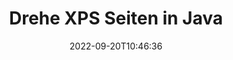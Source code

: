 ---
############################# Static ############################
layout: "auto-gen-merger"
date: 2022-09-20T10:46:36
draft: false
otherformats: pdf tex epub

############################# Head ############################
head_title: "Drehe XPS Seiten in Java – Drehe um 90, 180, 270 Winkel"
head_description: "Drehen Sie bestimmte oder alle Dokumentseiten einer XPS-Datei in einem Rotationswinkel von 90, 180, 270 mithilfe der Documents Merger API."

############################# Header ############################
title: "Drehe XPS Seiten in Java"
description: "Drehen Sie XPS-Seiten mit ein paar Zeilen Java-Code."
bg_image: "https://cms.admin.containerize.com/templates/aspose/App_Themes/V3/images/bg/header1.png"
bg_overlay: false
button:
    enable: true
    icon: "fas fa-arrow-down"
    label: "Download kostenlose Testversion"
    link: "https://downloads.groupdocs.com/merger/java"

############################# SubMenu ############################
submenu:
    enable: true

    left:
        img_alt: "GroupDocs.Merger for Java"
        image: "https://cms.admin.containerize.com/templates/groupdocs/images/product-logos/90x90-noborder/groupdocs-merger-java.png"
        product: "GroupDocs.Merger"
        platform: "Java"

    middle:
        button:

            # button loop
            - link: "https://apireference.groupdocs.com/merger/java"
              text: "API-Referenz"

            # button loop
            - link: "https://github.com/groupdocs-merger"
              text: "Codebeispiele"

            # button loop
            - link: "https://products.groupdocs.app/merger/family"
              text: "Live-Demos"

            # button loop
            - link: "https://purchase.groupdocs.com/pricing/merger/java"
              text: "Preisgestaltung"

    right:
        link_download: "https://downloads.groupdocs.com/merger"
        link_learn: "https://docs.groupdocs.com/merger/java"
        link_buy: "https://purchase.groupdocs.com"

############################# About ############################
about:
    enable: true
    title: "Über die GroupDocs.Merger for Java-API"
    content: |
        [GroupDocs.Merger for Java](/de/merger/java/) bietet eine einfache Lösung zum sicheren Zusammenführen und Teilen zwischen einer Vielzahl von Dokumentformaten, einschließlich PDF, Microsoft Office (Word, Excel, PowerPoint , OneNote), OpenDocument, HTML, Bilder und viele andere in Java-Anwendungen. Durch Hinzufügen von nur wenigen Codezeilen können Sie mehrere Dokumentoperationen ausführen, z. B. Verschieben, Entfernen, Drehen, Austauschen, Extrahieren oder Ändern der Ausrichtung von Seiten innerhalb der Dokumente. Die API zum Zusammenführen von Dokumenten unterstützt auch die Vorschau von Dokumentseiten als Bild, um die Dokumentstruktur, die Formatierung und den Inhalt auf der Seite zu analysieren.
        
        GroupDocs.Merger API ist die richtige Wahl für Unternehmenslösungen, die Funktionen zum Rotieren von Dateiseiten benötigen. Diese APIs werden auf allen wichtigen Betriebssystemen und Plattformen einschließlich J2SE 7.0 (1.7), J2SE 8.0 (1.8), Java 10 gut unterstützt.

############################# Steps ############################
steps:
    enable: true
    title_left: "Drehe XPS Dateiseiten in Java"
    content_left: |
        [GroupDocs.Merger for Java](/de/merger/java/) macht es Entwicklern von Java leicht, einige bestimmte oder alle Seiten innerhalb einer XPS-Datei um 90 zu rotieren , 180 oder 270 Drehwinkel, indem Sie ein paar einfache Schritte ausführen.
        
        * Initialisieren Sie **RotateOptions** mit dem gewünschten Rotationswinkel und den Seitenzahlen.
        * Erstellen Sie eine neue Instanz von **Merger** und übergeben Sie den Pfad des Quelldokuments als Konstruktorparameter.
        * Rufen Sie **rotatePages** auf und übergeben Sie das Objekt **RotateOptions**.
        * Rufen Sie **save** auf und geben Sie den Dateipfad an, um das resultierende Dokument zu speichern.

    title_right: "System Anforderungen"
    content_right: |
        GroupDocs.Merger for Java-APIs werden auf allen wichtigen Plattformen und Betriebssystemen unterstützt. Bevor Sie den folgenden Code ausführen, stellen Sie bitte sicher, dass die folgenden Voraussetzungen auf Ihrem System installiert sind.

        * Betriebssysteme: Microsoft Windows, Linux, MacOS
        * Entwicklungsumgebungen: NetBeans, IntelliJ IDEA, Eclipse
        * Rahmen: J2SE 7.0 (1.7), J2SE 8.0 (1.8), Java 10
        * Laden Sie die neueste Version von GroupDocs.Merger for Java von [Maven](https://repository.groupdocs.com/webapp/#/artifacts/browse/tree/General/repo/com/groupdocs/groupdocs-merger) herunter
         
    code: |
     {{% merger/additional-styles %}}
     {{< merger/code-merger title="So drehen Sie XPS-Dateiseiten mit Java-Beispielcode">}}

        ```java    
        // Drehen Sie XPS Dateiseiten mit der GroupDocs.Merger API
        // Initialisieren Sie die RotateOptions-Klasse, um den Rotationswinkel und die zu drehenden Seitenzahlen anzugeben
        RotateOptions rotateOptions = new RotateOptions(RotateMode.Rotate180, new int[] { 2, 3 });

        // Merger mit Eingabedokument XPS instanziieren
        Merger merger = new Merger("input.xps");

        // Rufen Sie die rotationPages-Methode auf und übergeben Sie ihr das RotateOptions-Objekt
        merger.rotatePages(rotateOptions);
    
        // Rufen Sie die save-Methode auf und übergeben Sie den gewünschten Dateipfad, um das Ausgabedokument zu speichern
        merger.save("output.xps");
        ```
     {{< /merger/code-merger >}}

############################# Demos ############################
demos:
    enable: true
    title: "Live-Demos - Drehen Sie XPS Dateiseiten online"
    content: |
       Drehen Sie jetzt XPS Dateiseiten, indem Sie die Website [GroupDocs.Merger Live Demos](https://products.groupdocs.app/splitter/rotate-pages/xps) besuchen.
       Die Live-Demo hat die folgenden Vorteile.
        
############################# About Formats ############################
about_formats:
    enable: true

############################# More Formats ############################
more_formats:
    enable: true
    title: "Drehen Sie Seiten anderer Dokumentformate"
    content: |
        Java dokumentiert Merger & Split API für Dateiformate und Bilder. Drehen Sie einige der gängigen Dateiformate wie unten angegeben.

############################# Back to top ###############################
back_to_top:
    enable: true
---